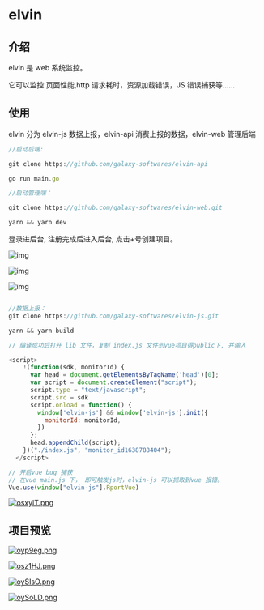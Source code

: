 # elvin

## 介绍

elvin 是 web 系统监控。

它可以监控 页面性能,http 请求耗时，资源加载错误，JS 错误捕获等……

## 使用

elvin 分为 elvin-js 数据上报，elvin-api 消费上报的数据，elvin-web 管理后端

```typescript
//启动后端:

git clone https://github.com/galaxy-softwares/elvin-api

go run main.go

//启动管理端：

git clone https://github.com/galaxy-softwares/elvin-web.git

yarn && yarn dev

```

登录进后台, 注册完成后进入后台, 点击+号创建项目。

![img](https://s3.bmp.ovh/imgs/2021/12/67ddbb97aa5b4459.png)

![img](https://s3.bmp.ovh/imgs/2021/12/d969edcca6d74066.png)

![img](https://s3.bmp.ovh/imgs/2021/12/550513703b626950.png)

```js

//数据上报：
git clone https://github.com/galaxy-softwares/elvin-js.git

yarn && yarn build

// 编译成功后打开 lib 文件，复制 index.js 文件到vue项目得public下, 并输入

<script>
    !(function(sdk, monitorId) {
      var head = document.getElementsByTagName('head')[0];
      var script = document.createElement("script");
      script.type = "text/javascript";
      script.src = sdk
      script.onload = function() {
        window['elvin-js'] && window['elvin-js'].init({
          monitorId: monitorId,
        })
      };
      head.appendChild(script);
    })("./index.js", "monitor_id1638788404");
  </script>

// 开启vue bug 捕获
// 在vue main.js 下， 即可触发js时，elvin-js 可以抓取到vue 报错。
Vue.use(window["elvin-js"].RportVue)
```

[![osxylT.png](https://s4.ax1x.com/2021/12/06/osxylT.png)](https://imgtu.com/i/osxylT)

## 项目预览

[![oyp9eg.png](https://s4.ax1x.com/2021/12/06/oyp9eg.png)](https://imgtu.com/i/oyp9eg)

[![osz1HJ.png](https://s4.ax1x.com/2021/12/06/osz1HJ.png)](https://imgtu.com/i/osz1HJ)

[![oySIsO.png](https://s4.ax1x.com/2021/12/06/oySIsO.png)](https://imgtu.com/i/oySIsO)

[![oySoLD.png](https://s4.ax1x.com/2021/12/06/oySoLD.png)](https://imgtu.com/i/oySoLD)
